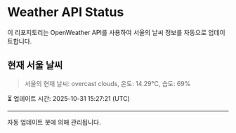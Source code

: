 
# Weather API Status

이 리포지토리는 OpenWeather API를 사용하여 서울의 날씨 정보를 자동으로 업데이트합니다.

## 현재 서울 날씨
> 서울의 현재 날씨: overcast clouds, 온도: 14.29°C, 습도: 69%

⏳ 업데이트 시간: 2025-10-31 15:27:21 (UTC)

---
자동 업데이트 봇에 의해 관리됩니다.
